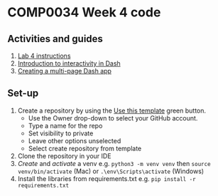 # COMP0034 Week 4 code

## Activities and guides

1. [Lab 4 instructions](/activities/lab_4.md)
2. [Introduction to interactivity in Dash](/activities/1_dash_interactivity_intro.md)
3. [Creating a multi-page Dash app](/activities/2_multi_page_dash_app.md)

## Set-up

1. Create a repository by using
   the [Use this template](https://docs.github.com/en/repositories/creating-and-managing-repositories/creating-a-repository-from-a-template)
   green button.
    - Use the Owner drop-down to select your GitHub account.
    - Type a name for the repo
    - Set visibility to private
    - Leave other options unselected
    - Select create repository from template
2. Clone the repository in your IDE
3. _Create_ and _activate_ a venv e.g. `python3 -m venv venv` then `source venv/bin/activate` (Mac)
   or `.\env\Scripts\activate` (Windows)
4. Install the libraries from requirements.txt e.g. `pip install -r requirements.txt`
